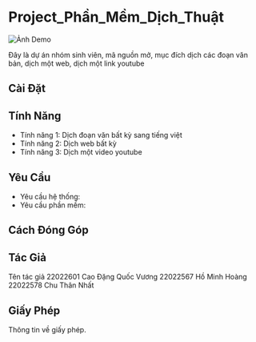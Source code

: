 # Project_Phần_Mềm_Dịch_Thuật

![Ảnh Demo](demo.png)

Đây là dự án nhóm sinh viên, mã nguồn mở, mục đích dịch các đoạn văn bản, dịch một web, dịch một link youtube

## Cài Đặt



## Tính Năng

- Tính năng 1: Dịch đoạn văn bất kỳ sang tiếng việt
- Tính năng 2: Dịch web bất kỳ
- Tính năng 3: Dịch một video youtube

## Yêu Cầu

- Yêu cầu hệ thống:
- Yêu cầu phần mềm:

## Cách Đóng Góp


## Tác Giả

Tên tác giả
22022601 Cao Đặng Quốc Vương
22022567 Hồ Minh Hoàng
22022578 Chu Thân Nhất

## Giấy Phép

Thông tin về giấy phép.

